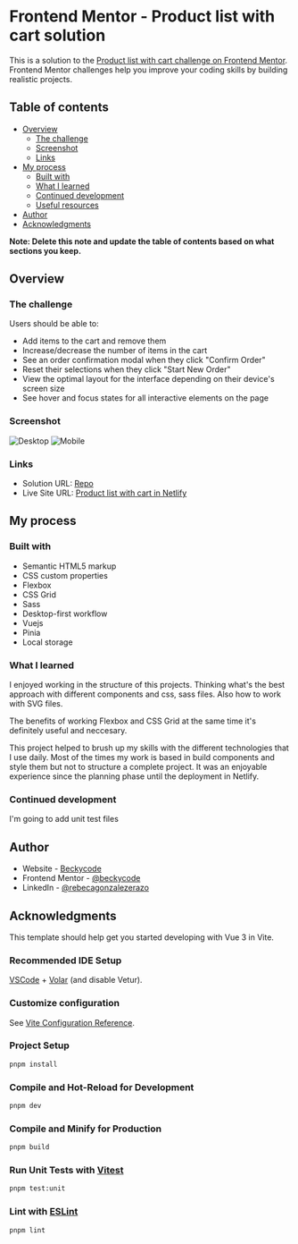 # Frontend Mentor - Product list with cart solution

This is a solution to the [Product list with cart challenge on Frontend Mentor](https://www.frontendmentor.io/challenges/product-list-with-cart-5MmqLVAp_d). Frontend Mentor challenges help you improve your coding skills by building realistic projects.

## Table of contents

- [Overview](#overview)
  - [The challenge](#the-challenge)
  - [Screenshot](#screenshot)
  - [Links](#links)
- [My process](#my-process)
  - [Built with](#built-with)
  - [What I learned](#what-i-learned)
  - [Continued development](#continued-development)
  - [Useful resources](#useful-resources)
- [Author](#author)
- [Acknowledgments](#acknowledgments)

**Note: Delete this note and update the table of contents based on what sections you keep.**

## Overview

### The challenge

Users should be able to:

- Add items to the cart and remove them
- Increase/decrease the number of items in the cart
- See an order confirmation modal when they click "Confirm Order"
- Reset their selections when they click "Start New Order"
- View the optimal layout for the interface depending on their device's screen size
- See hover and focus states for all interactive elements on the page

### Screenshot

![Desktop](https://github.com/user-attachments/assets/ead20e4a-27c8-4a8b-b37b-fcff6f9f97b8)
![Mobile](https://github.com/user-attachments/assets/6b9ec064-132e-4068-948f-1500c6d08e05)


### Links

- Solution URL: [Repo](https://github.com/beckycode/product-list-with-card)
- Live Site URL: [Product list with cart in Netlify](https://product-list-with-cart-beckycode.netlify.app/)

## My process

### Built with

- Semantic HTML5 markup
- CSS custom properties
- Flexbox
- CSS Grid
- Sass
- Desktop-first workflow
- Vuejs
- Pinia
- Local storage

### What I learned

I enjoyed working in the structure of this projects. Thinking what's the best approach with different components and css, sass files. Also how to work with SVG files.

The benefits of working Flexbox and CSS Grid at the same time it's definitely useful and neccesary.

This project helped to brush up my skills with the different technologies that I use daily. Most of the times my work is based in build components and style them but not to structure a complete project. It was an enjoyable experience since the planning phase until the deployment in Netlify.

### Continued development

I'm going to add unit test files

## Author

- Website - [Beckycode](https://beckycode.com/)
- Frontend Mentor - [@beckycode](https://www.frontendmentor.io/profile/beckycode)
- LinkedIn - [@rebecagonzalezerazo](https://www.linkedin.com/in/rebecagonzalezerazo/)

## Acknowledgments

This template should help get you started developing with Vue 3 in Vite.

### Recommended IDE Setup

[VSCode](https://code.visualstudio.com/) + [Volar](https://marketplace.visualstudio.com/items?itemName=Vue.volar) (and disable Vetur).

### Customize configuration

See [Vite Configuration Reference](https://vite.dev/config/).

### Project Setup

```sh
pnpm install
```

### Compile and Hot-Reload for Development

```sh
pnpm dev
```

### Compile and Minify for Production

```sh
pnpm build
```

### Run Unit Tests with [Vitest](https://vitest.dev/)

```sh
pnpm test:unit
```

### Lint with [ESLint](https://eslint.org/)

```sh
pnpm lint
```
